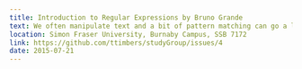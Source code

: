 ```yaml
---
title: Introduction to Regular Expressions by Bruno Grande
text: We often manipulate text and a bit of pattern matching can go a long way. Once equipped with the flexibility and power of regular expressions, you'll wonder how you ever got around without them.
location: Simon Fraser University, Burnaby Campus, SSB 7172
link: https://github.com/ttimbers/studyGroup/issues/4
date: 2015-07-21
---
```

